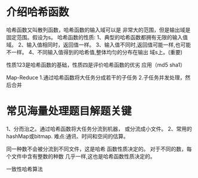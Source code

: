 # 介绍哈希函数
哈希函数又叫散列函数，哈希函数的输入域可以是
非常大的范围，但是输出域是固定范围。假设为s。
哈希函数的性质:
1、典型的哈希函数都拥有无限的输入值域。
2、输入值相同时，返回值一样。
3、输入值不同时,返回值可能一样,也可能不一样。
4、不同输入值得到的哈希值,整体均匀的分布在输出
域s上。(重要)

性质123是哈希函数的基础，性质四是评价哈希函数的优劣
应用（md5 sha1）

Map-Reduce
1.通过哈希函数将大任务分成若干的子任务
2.子任务并发处理，然后合并


# 常见海量处理题目解题关键
1、分而治之。通过哈希函数将大任务分流到机器，
或分流成小文件。
2、常用的hashMap或bitmap.
难点:通讯、时间和空间的估算。

同一种数不会被分流到不同文件，这是哈希
函数性质决定的。
对于不同的数，每个文件中含有整数的种数
几乎一样,这也是哈希函数性质决定的。

一致性哈希算法
